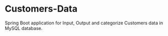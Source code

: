 # Customers-Data
Spring Boot application for Input, Output and categorize Customers data in MySQL database.
